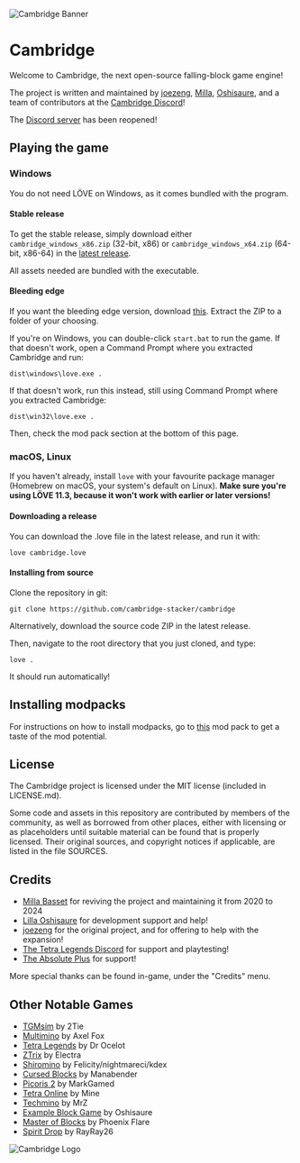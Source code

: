![Cambridge Banner](https://t-sp.in/public/img/cambridge.png)

Cambridge
=========

Welcome to Cambridge, the next open-source falling-block game engine!

The project is written and maintained by [joezeng](https://github.com/joezeng), [Milla](https://github.com/MillaBasset), [Oshisaure](https://github.com/oshisaure), and a team of contributors at the [Cambridge Discord][discord]!

The [Discord server][discord] has been reopened!

Playing the game
----------------

### Windows

You do not need LÖVE on Windows, as it comes bundled with the program.

#### Stable release

To get the stable release, simply download either `cambridge_windows_x86.zip` (32-bit, x86) or `cambridge_windows_x64.zip` (64-bit, x86-64) in the [latest release](../../releases/latest).

All assets needed are bundled with the executable.

#### Bleeding edge

If you want the bleeding edge version, download [this](../../archive/master.zip). Extract the ZIP to a folder of your choosing.

If you're on Windows, you can double-click `start.bat` to run the game. If that doesn't work, open a Command Prompt where you extracted Cambridge and run:

	dist\windows\love.exe .

If that doesn't work, run this instead, still using Command Prompt where you extracted Cambridge:

	dist\win32\love.exe .

Then, check the mod pack section at the bottom of this page.

### macOS, Linux

If you haven't already, install `love` with your favourite package manager (Homebrew on macOS, your system's default on Linux). **Make sure you're using LÖVE 11.3, because it won't work with earlier or later versions!**

#### Downloading a release

You can download the .love file in the latest release, and run it with:

    love cambridge.love

#### Installing from source

Clone the repository in git:

	git clone https://github.com/cambridge-stacker/cambridge

Alternatively, download the source code ZIP in the latest release.

Then, navigate to the root directory that you just cloned, and type:

	love .

It should run automatically!

## Installing modpacks

For instructions on how to install modpacks, go to [this](https://github.com/cambridge-stacker/cambridge-modpack) mod pack to get a taste of the mod potential.

License
-------

The Cambridge project is licensed under the MIT license (included in LICENSE.md).

Some code and assets in this repository are contributed by members of the
community, as well as borrowed from other places, either with licensing
or as placeholders until suitable material can be found that is properly
licensed. Their original sources, and copyright notices if applicable, are
listed in the file SOURCES.

Credits
-------
  
- [Milla Basset](https://github.com/MillaBasset) for reviving the project and maintaining it from 2020 to 2024
- [Lilla Oshisaure](https://www.youtube.com/user/LeSpyroshisaure) for development support and help!
- [joezeng](https://github.com/joezeng) for the original project, and for offering to help with the expansion!
- [The Tetra Legends Discord](http://discord.com/invite/7hMx5r2) for support and playtesting!
- [The Absolute Plus](https://discord.gg/6Gf2awJ) for support!

More special thanks can be found in-game, under the "Credits" menu.

Other Notable Games
-------------------

- [TGMsim](https://github.com/2Tie/TGMsim) by 2Tie
- [Multimino](https://gamejolt.com/games/multimino/556683) by Axel Fox
- [Tetra Legends](https://tetralegends.app) by Dr Ocelot
- [ZTrix](https://discord.gg/MGhqCBDGNH) by Electra
- [Shiromino](https://github.com/shiromino/shiromino) by Felicity/nightmareci/kdex
- [Cursed Blocks](https://github.com/Manabender/Cursed-Blocks) by Manabender
- [Picoris 2](https://www.lexaloffle.com/bbs/?tid=41733) by MarkGamed
- [Tetra Online](https://github.com/Juan-Cartes/Tetra-Offline) by Mine
- [Techmino](https://discord.gg/6Yuww44tq8) by MrZ
- [Example Block Game](https://github.com/oshisaure/example-block-game) by Oshisaure
- [Master of Blocks](https://discord.gg/72FZ49mjWh) by Phoenix Flare
- [Spirit Drop](https://rayblastgames.com/spiritdrop.php) by RayRay26

![Cambridge Logo](https://cdn.discordapp.com/attachments/827186653772644452/1077674343544393820/Icon_2.png)
                                            

[discord]: https://discord.gg/AADZUmgsph
